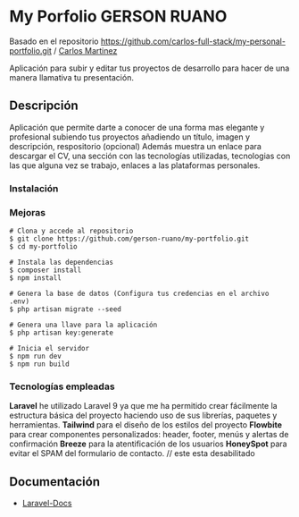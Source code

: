 
# My Porfolio GERSON RUANO
Basado en el repositorio https://github.com/carlos-full-stack/my-personal-portfolio.git /
[Carlos Martinez](https://carlosfullstack.es/)

Aplicación para subir y editar tus proyectos de desarrollo para hacer de una manera llamativa tu presentación.

<!--img src="https://user-images.githubusercontent.com/104822099/208479821-d38db6ea-2844-4b13-8af0-58ace8636889.png" width="500" heigh="288px" alt="Mi portfolio personal"-->


## Descripción

Aplicación que permite darte a conocer de una forma mas elegante y profesional subiendo tus proyectos añadiendo un título, imagen y descripción, respositorio (opcional) Además muestra un enlace para descargar el CV, una sección con las tecnologías utilizadas, tecnologias con las que alguna vez se trabajo, enlaces a las plataformas personales.

### Instalación

### Mejoras


```
# Clona y accede al repositorio
$ git clone https://github.com/gerson-ruano/my-portfolio.git
$ cd my-portfolio

# Instala las dependencias
$ composer install
$ npm install

# Genera la base de datos (Configura tus credencias en el archivo .env)
$ php artisan migrate --seed

# Genera una llave para la aplicación
$ php artisan key:generate

# Inicia el servidor
$ npm run dev
$ npm run build
```

### Tecnologías empleadas

**Laravel** he utilizado Laravel 9 ya que me ha permitido crear fácilmente la estructura básica del proyecto haciendo uso de sus librerías, paquetes y herramientas. 
**Tailwind** para el diseño de los estilos del proyecto
**Flowbite** para crear componentes personalizados: header, footer, menús y alertas de confirmación
**Breeze** para la atentificación de los usuarios
**HoneySpot** para evitar el SPAM del formulario de contacto. // este esta desabilitado

## Documentación

* [Laravel-Docs](https://laravel.com/docs/9.x)
